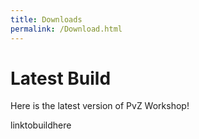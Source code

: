 ```yaml
---
title: Downloads
permalink: /Download.html
---
```


# Latest Build

Here is the latest version of PvZ Workshop!

linktobuildhere
